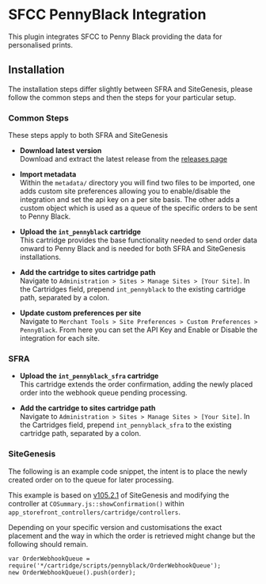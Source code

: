 # SFCC PennyBlack Integration

This plugin integrates SFCC to Penny Black providing the data for personalised prints.

## Installation

The installation steps differ slightly between SFRA and SiteGenesis, please follow the common steps and then the steps for your particular setup.

### Common Steps

These steps apply to both SFRA and SiteGenesis

- **Download latest version**  
  Download and extract the latest release from the [releases page](https://github.com/pennyblack-io/sfcc-pennyblack/releases)

- **Import metadata**  
  Within the `metadata/` directory you will find two files to be imported, one adds custom site preferences allowing you to enable/disable the integration and set the api key on a per site basis. The other adds a custom object which is used as a queue of the specific orders to be sent to Penny Black.

- **Upload the `int_pennyblack` cartridge**  
  This cartridge provides the base functionality needed to send order data onward to Penny Black and is needed for both SFRA and SiteGenesis installations.

- **Add the cartridge to sites cartridge path**  
  Navigate to `Administration > Sites > Manage Sites > [Your Site]`. In the Cartridges field, prepend `int_pennyblack` to the existing cartridge path, separated by a colon.

- **Update custom preferences per site**  
  Navigate to `Merchant Tools > Site Preferences > Custom Preferences > PennyBlack`. From here you can set the API Key and Enable or Disable the integration for each site.

### SFRA

- **Upload the `int_pennyblack_sfra` cartridge**  
  This cartridge extends the order confirmation, adding the newly placed order into the webhook queue pending processing.

- **Add the cartridge to sites cartridge path**  
  Navigate to `Administration > Sites > Manage Sites > [Your Site]`. In the Cartridges field, prepend `int_pennyblack_sfra` to the existing cartridge path, separated by a colon.

### SiteGenesis

The following is an example code snippet, the intent is to place the newly created order on to the queue for later processing.

This example is based on [v105.2.1](https://github.com/SalesforceCommerceCloud/sitegenesis/tree/v105.2.1) of SiteGenesis and modifying the controller at `COSummary.js::showConfirmation()` within `app_storefront_controllers/cartridge/controllers`.

Depending on your specific version and customisations the exact placement and the way in which the order is retrieved might change but the following should remain.

```
var OrderWebhookQueue = require('*/cartridge/scripts/pennyblack/OrderWebhookQueue');
new OrderWebhookQueue().push(order);
```
